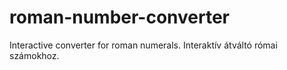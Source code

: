 # roman-number-converter
Interactive converter for roman numerals.
Interaktív átváltó római számokhoz.
